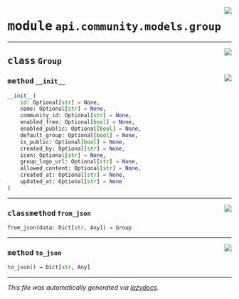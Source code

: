 <!-- markdownlint-disable -->

<a href="../../../src/switch/api/community/models/group.py#L0"><img align="right" src="https://img.shields.io/badge/-source-cccccc?style=flat-square"/></a>

# <kbd>module</kbd> `api.community.models.group`






---

<a href="../../../src/switch/api/community/models/group.py#L6"><img align="right" src="https://img.shields.io/badge/-source-cccccc?style=flat-square"/></a>

## <kbd>class</kbd> `Group`




<a href="../../../src/switch/api/community/models/group.py#L7"><img align="right" src="https://img.shields.io/badge/-source-cccccc?style=flat-square"/></a>

### <kbd>method</kbd> `__init__`

```python
__init__(
    id: Optional[str] = None,
    name: Optional[str] = None,
    community_id: Optional[str] = None,
    enabled_free: Optional[bool] = None,
    enabled_public: Optional[bool] = None,
    default_group: Optional[bool] = None,
    is_public: Optional[bool] = None,
    created_by: Optional[str] = None,
    icon: Optional[str] = None,
    group_logo_url: Optional[str] = None,
    allowed_content: Optional[str] = None,
    created_at: Optional[str] = None,
    updated_at: Optional[str] = None
)
```








---

<a href="../../../src/switch/api/community/models/group.py#L54"><img align="right" src="https://img.shields.io/badge/-source-cccccc?style=flat-square"/></a>

### <kbd>classmethod</kbd> `from_json`

```python
from_json(data: Dict[str, Any]) → Group
```





---

<a href="../../../src/switch/api/community/models/group.py#L37"><img align="right" src="https://img.shields.io/badge/-source-cccccc?style=flat-square"/></a>

### <kbd>method</kbd> `to_json`

```python
to_json() → Dict[str, Any]
```








---

_This file was automatically generated via [lazydocs](https://github.com/ml-tooling/lazydocs)._
